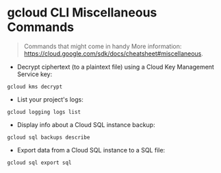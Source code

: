 # gcloud CLI Miscellaneous Commands

> Commands that might come in handy
> More information: <https://cloud.google.com/sdk/docs/cheatsheet#miscellaneous>.

- Decrypt ciphertext (to a plaintext file) using a Cloud Key Management Service key:

`gcloud kms decrypt`

- List your project's logs:

`gcloud logging logs list`

- Display info about a Cloud SQL instance backup:

`gcloud sql backups describe`

- Export data from a Cloud SQL instance to a SQL file:

`gcloud sql export sql`
